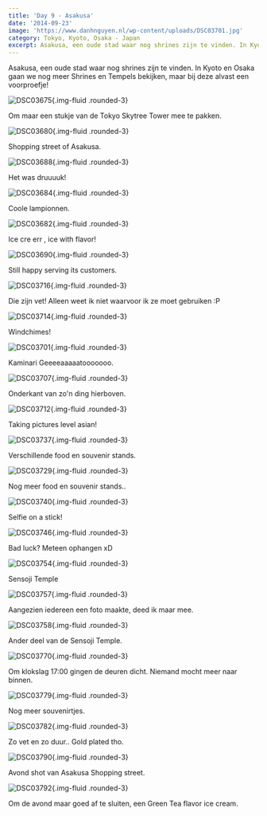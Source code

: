```yaml
---
title: 'Day 9 - Asakusa'
date: '2014-09-23'
image: 'https://www.danhnguyen.nl/wp-content/uploads/DSC03701.jpg'
category: Tokyo, Kyoto, Osaka - Japan
excerpt: Asakusa, een oude stad waar nog shrines zijn te vinden. In Kyoto en Osaka gaan we nog meer Shrines en Tempels...
---
```


Asakusa, een oude stad waar nog shrines zijn te vinden. In Kyoto en Osaka gaan we nog meer Shrines en Tempels bekijken, maar bij deze alvast een voorproefje!

![DSC03675](https://www.danhnguyen.nl/wp-content/uploads/DSC03675-575x1024.jpg){.img-fluid .rounded-3}

Om maar een stukje van de Tokyo Skytree Tower mee te pakken.

![DSC03680](https://www.danhnguyen.nl/wp-content/uploads/DSC03680-1024x575.jpg){.img-fluid .rounded-3}

Shopping street of Asakusa.

![DSC03688](https://www.danhnguyen.nl/wp-content/uploads/DSC03688-1024x575.jpg){.img-fluid .rounded-3}

Het was druuuuk!

![DSC03684](https://www.danhnguyen.nl/wp-content/uploads/DSC03684-1024x575.jpg){.img-fluid .rounded-3}

Coole lampionnen.

![DSC03682](https://www.danhnguyen.nl/wp-content/uploads/DSC03682-1024x575.jpg){.img-fluid .rounded-3}

Ice cre err , ice with flavor!

![DSC03690](https://www.danhnguyen.nl/wp-content/uploads/DSC03690-1024x575.jpg){.img-fluid .rounded-3}

Still happy serving its customers.

![DSC03716](https://www.danhnguyen.nl/wp-content/uploads/DSC03716-1024x575.jpg){.img-fluid .rounded-3}

Die zijn vet! Alleen weet ik niet waarvoor ik ze moet gebruiken :P

![DSC03714](https://www.danhnguyen.nl/wp-content/uploads/DSC03714-1024x575.jpg){.img-fluid .rounded-3}

Windchimes!

![DSC03701](https://www.danhnguyen.nl/wp-content/uploads/DSC03701-1024x575.jpg){.img-fluid .rounded-3}

Kaminari Geeeeaaaaatooooooo.

![DSC03707](https://www.danhnguyen.nl/wp-content/uploads/DSC03707-1024x575.jpg){.img-fluid .rounded-3}

Onderkant van zo'n ding hierboven.

![DSC03712](https://www.danhnguyen.nl/wp-content/uploads/DSC03712-1024x575.jpg){.img-fluid .rounded-3}

Taking pictures level asian!

![DSC03737](https://www.danhnguyen.nl/wp-content/uploads/DSC03737-1024x575.jpg){.img-fluid .rounded-3}

Verschillende food en souvenir stands.

![DSC03729](https://www.danhnguyen.nl/wp-content/uploads/DSC03729-1024x575.jpg){.img-fluid .rounded-3}

Nog meer food en souvenir stands..

![DSC03740](https://www.danhnguyen.nl/wp-content/uploads/DSC037401-1024x575.jpg){.img-fluid .rounded-3}

Selfie on a stick!

![DSC03746](https://www.danhnguyen.nl/wp-content/uploads/DSC037461-1024x575.jpg){.img-fluid .rounded-3}

Bad luck? Meteen ophangen xD

![DSC03754](https://www.danhnguyen.nl/wp-content/uploads/DSC037541-1024x575.jpg){.img-fluid .rounded-3}

Sensoji Temple

![DSC03757](https://www.danhnguyen.nl/wp-content/uploads/DSC037571-1024x575.jpg){.img-fluid .rounded-3}

Aangezien iedereen een foto maakte, deed ik maar mee.

![DSC03758](https://www.danhnguyen.nl/wp-content/uploads/DSC03758-575x1024.jpg){.img-fluid .rounded-3}

Ander deel van de Sensoji Temple.

![DSC03770](https://www.danhnguyen.nl/wp-content/uploads/DSC03770-1024x575.jpg){.img-fluid .rounded-3}

Om klokslag 17:00 gingen de deuren dicht. Niemand mocht meer naar binnen.

![DSC03779](https://www.danhnguyen.nl/wp-content/uploads/DSC037791-1024x575.jpg){.img-fluid .rounded-3}

Nog meer souvenirtjes.

![DSC03782](https://www.danhnguyen.nl/wp-content/uploads/DSC037821-1024x575.jpg){.img-fluid .rounded-3}

Zo vet en zo duur.. Gold plated tho.

![DSC03790](https://www.danhnguyen.nl/wp-content/uploads/DSC037901-1024x575.jpg){.img-fluid .rounded-3}

Avond shot van Asakusa Shopping street.

![DSC03792](https://www.danhnguyen.nl/wp-content/uploads/DSC037921-1024x575.jpg){.img-fluid .rounded-3}

Om de avond maar goed af te sluiten, een Green Tea flavor ice cream.
